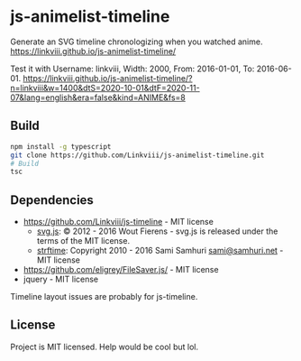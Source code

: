 # js-animelist-timeline

Generate an SVG timeline chronologizing when you watched anime. https://linkviii.github.io/js-animelist-timeline/

Test it with Username: linkviii, Width: 2000, From: 2016-01-01, To: 2016-06-01. https://linkviii.github.io/js-animelist-timeline/?n=linkviii&w=1400&dtS=2020-10-01&dtF=2020-11-07&lang=english&era=false&kind=ANIME&fs=8


## Build
```Bash
npm install -g typescript
git clone https://github.com/Linkviii/js-animelist-timeline.git
# Build
tsc
```

## Dependencies 
* https://github.com/Linkviii/js-timeline - MIT license
  * [svg.js](http://svgjs.com/): © 2012 - 2016 Wout Fierens - svg.js is released under the terms of the MIT license. 
  * [strftime](https://github.com/samsonjs/strftime): Copyright 2010 - 2016 Sami Samhuri sami@samhuri.net - MIT license
* https://github.com/eligrey/FileSaver.js/ - MIT license
* jquery - MIT license

Timeline layout issues are probably for js-timeline. 

## License
Project is MIT licensed. Help would be cool but lol.

 